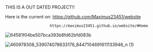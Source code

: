 THIS IS A OUT DATED PROJECT!!

Here is the current on: https://github.com/Maximus23451/website
                       
                        https://maximus23451.github.io/website/#Home



![64581f04be507bca393b8fd62bfd083b](https://github.com/user-attachments/assets/c1309045-56d3-40fd-a3d0-435aca419d68)


![460978308_539074078633176_8447104691611133946_n (1)](https://github.com/user-attachments/assets/bf0cff7b-8480-4975-9080-feb7f6126481)
